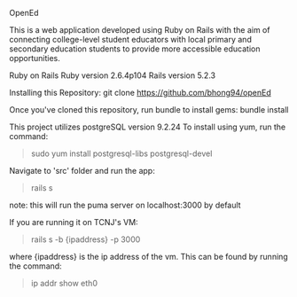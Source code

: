 OpenEd

This is a web application developed using Ruby on Rails with the aim of connecting college-level student educators with local primary and secondary education students to provide more accessible education opportunities.

Ruby on Rails
Ruby version 2.6.4p104
Rails version 5.2.3

Installing this Repository:
git clone https://github.com/bhong94/openEd

Once you've cloned this repository, run bundle to install gems:
bundle install

This project utilizes postgreSQL version 9.2.24
To install using yum, run the command:
>sudo yum install postgresql-libs postgresql-devel

Navigate to 'src' folder and run the app:
>rails s

note: this will run the puma server on localhost:3000 by default

If you are running it on TCNJ's VM:
>rails s -b {ipaddress} -p 3000

where {ipaddress} is the ip address of the vm.
This can be found by running the command:
>ip addr show eth0


